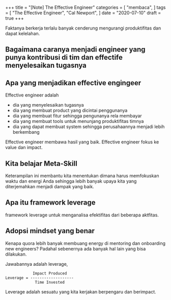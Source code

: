 +++
title = "[Note] The Effective Engineer"
categories = [
    "membaca",
]
tags = [
    "The Effective Engineer",
    "Cal Newport",
]
date = "2020-07-10"
draft = true
+++

Faktanya berkerja terlalu banyak cenderung mengurangi produktifitas dan dapat kelelahan.

## Bagaimana caranya menjadi engineer yang punya kontribusi di tim dan effectife menyelesaikan tugasnya

<!-- TODO -->

## Apa yang menjadikan effective engingeer

Effective engineer adalah 

- dia yang menyelesaikan tugasnya 
- dia yang membuat product yang dicintai penggunanya
- dia yang membuat fitur sehingga pengunanya rela membayar
- dia yang membuat tools untuk menunjang produktifitas timnya
- dia yang dapat membuat system sehingga perusahaannya menjadi lebih berkembang

Effective engineer membawa hasil yang baik.
Effective engineer fokus ke value dan impact.

## Kita belajar Meta-Skill

Keterampilan ini membantu kita menentukan dimana harus memfokuskan waktu dan energi Anda 
sehingga lebih banyak upaya kita yang diterjemahkan menjadi dampak yang baik.

## Apa itu framework leverage

framework leverage untuk menganalisa efektifitas dari beberapa aktfitas.

## Adopsi mindset yang benar

Kenapa quora lebih banyak membuang energy di mentoring dan onboarding new engineers? 
Padahal sebenernya ada banyak hal lain yang bisa dilakukan.

Jawabannya adalah leverage,

```text
            Impact Produced
Leverage = -------------------
             Time Invested
```

Leverage adalah sesuatu yang kita kerjakan berpengaru dan berimpact.